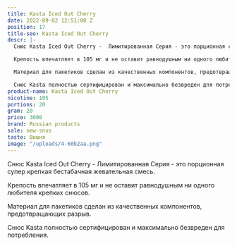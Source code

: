 ```yaml
---
title: Kasta Iced Out Cherry
date: 2022-09-02 12:51:00 Z
position: 17
title-seo: Kasta Iced Out Cherry
descr: |-
  Снюс Kasta Iced Out Cherry -  Лимитированная Серия - это порционная супер крепкая бестабачная жевательная смесь.

  Крепость впечатляет в 105 мг и не оставит равнодушным ни одного любителя крепких снюсов.

  Материал для пакетиков сделан из качественных компонентов, предотвращающих разрыв.

  Снюс Kasta полностью сертифицирован и максимально безвреден для потребления.
product-name: Kasta Iced Out Cherry
nicotine: 105
portions: 20
gram: 20
price: 3000
brand: Russian products
sale: new-snus
taste: Вишня
image: "/uploads/4-60b2aa.png"
---
```


Снюс Kasta Iced Out Cherry -  Лимитированная Серия - это порционная супер крепкая бестабачная жевательная смесь.

Крепость впечатляет в 105 мг и не оставит равнодушным ни одного любителя крепких снюсов.

Материал для пакетиков сделан из качественных компонентов, предотвращающих разрыв.

Снюс Kasta полностью сертифицирован и максимально безвреден для потребления.